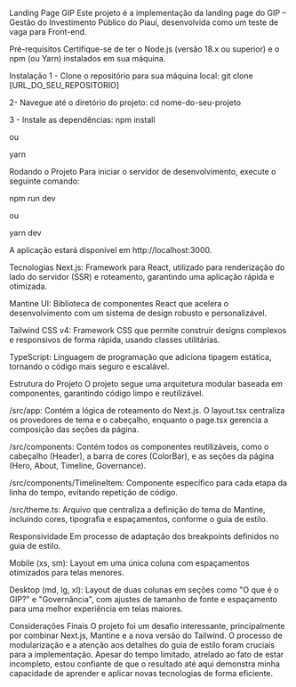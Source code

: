 Landing Page GIP
Este projeto é a implementação da landing page do GIP – Gestão do Investimento Público do Piauí, desenvolvida como um teste de vaga para Front-end.

Pré-requisitos
Certifique-se de ter o Node.js (versão 18.x ou superior) e o npm (ou Yarn) instalados em sua máquina.

Instalação
1 - Clone o repositório para sua máquina local:
  git clone [URL_DO_SEU_REPOSITORIO]

2- Navegue até o diretório do projeto:
  cd nome-do-seu-projeto

3 - Instale as dependências:
 npm install

  ou

  yarn

Rodando o Projeto
Para iniciar o servidor de desenvolvimento, execute o seguinte comando:

npm run dev

ou

yarn dev

A aplicação estará disponível em http://localhost:3000.

Tecnologias
Next.js: Framework para React, utilizado para renderização do lado do servidor (SSR) e roteamento, garantindo uma aplicação rápida e otimizada.

Mantine UI: Biblioteca de componentes React que acelera o desenvolvimento com um sistema de design robusto e personalizável.

Tailwind CSS v4: Framework CSS que permite construir designs complexos e responsivos de forma rápida, usando classes utilitárias.

TypeScript: Linguagem de programação que adiciona tipagem estática, tornando o código mais seguro e escalável.

Estrutura do Projeto
O projeto segue uma arquitetura modular baseada em componentes, garantindo código limpo e reutilizável.

/src/app: Contém a lógica de roteamento do Next.js. O layout.tsx centraliza os provedores de tema e o cabeçalho, enquanto o page.tsx gerencia a composição das seções da página.

/src/components: Contém todos os componentes reutilizáveis, como o cabeçalho (Header), a barra de cores (ColorBar), e as seções da página (Hero, About, Timeline, Governance).

/src/components/TimelineItem: Componente específico para cada etapa da linha do tempo, evitando repetição de código.

/src/theme.ts: Arquivo que centraliza a definição do tema do Mantine, incluindo cores, tipografia e espaçamentos, conforme o guia de estilo.

Responsividade
Em processo de adaptação dos breakpoints definidos no guia de estilo.

Mobile (xs, sm): Layout em uma única coluna com espaçamentos otimizados para telas menores.

Desktop (md, lg, xl): Layout de duas colunas em seções como "O que é o GIP?" e "Governância", com ajustes de tamanho de fonte e espaçamento para uma melhor experiência em telas maiores.

Considerações Finais
O projeto foi um desafio interessante, principalmente por combinar Next.js, Mantine e a nova versão do Tailwind. O processo de modularização e a atenção aos detalhes do guia de estilo foram cruciais para a implementação. Apesar do tempo limitado, atrelado ao fato de estar incompleto, estou confiante de que o resultado até aqui demonstra minha capacidade de aprender e aplicar novas tecnologias de forma eficiente.

